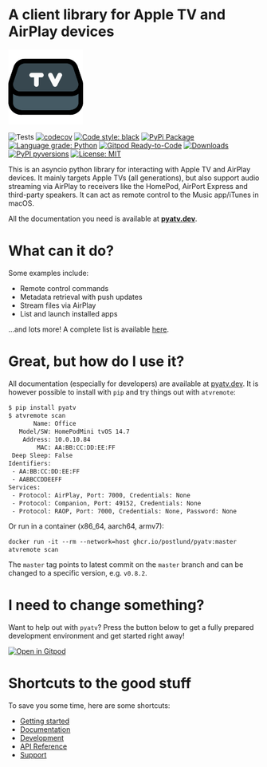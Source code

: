 A client library for Apple TV and AirPlay devices
=================================================

<img src="https://raw.githubusercontent.com/postlund/pyatv/master/docs/assets/img/logo.svg?raw=true" width="150">

![Tests](https://github.com/postlund/pyatv/workflows/Tests/badge.svg)
[![codecov](https://codecov.io/gh/postlund/pyatv/branch/master/graph/badge.svg)](https://codecov.io/gh/postlund/pyatv)
[![Code style: black](https://img.shields.io/badge/code%20style-black-000000.svg)](https://github.com/psf/black)
[![PyPi Package](https://badge.fury.io/py/pyatv.svg)](https://badge.fury.io/py/pyatv)
[![Language grade: Python](https://img.shields.io/lgtm/grade/python/g/postlund/pyatv.svg?logo=lgtm&logoWidth=18)](https://lgtm.com/projects/g/postlund/pyatv/context:python)
[![Gitpod Ready-to-Code](https://img.shields.io/badge/Gitpod-ready--to--code-blue?logo=gitpod)](https://gitpod.io/#https://github.com/postlund/pyatv)
[![Downloads](https://pepy.tech/badge/pyatv)](https://pepy.tech/project/pyatv)
[![PyPI pyversions](https://img.shields.io/pypi/pyversions/pyatv.svg)](https://pypi.python.org/pypi/pyatv/)
[![License: MIT](https://img.shields.io/badge/License-MIT-yellow.svg)](https://opensource.org/licenses/MIT)

This is an asyncio python library for interacting with Apple TV and AirPlay devices. It mainly
targets Apple TVs (all generations), but also support audio streaming via AirPlay to receivers like the HomePod,
AirPort Express and third-party speakers. It can act as remote control to the Music app/iTunes in macOS.

All the documentation you need is available at **[pyatv.dev](https://pyatv.dev)**.

# What can it do?

Some examples include:

* Remote control commands
* Metadata retrieval with push updates
* Stream files via AirPlay
* List and launch installed apps

...and lots more! A complete list is available [here](https://pyatv.dev/documentation/supported_features/).

# Great, but how do I use it?

All documentation (especially for developers) are available at [pyatv.dev](https://pyatv.dev).
It is however possible to install with `pip` and try things out with `atvremote`:

```raw
$ pip install pyatv
$ atvremote scan
       Name: Office
   Model/SW: HomePodMini tvOS 14.7
    Address: 10.0.10.84
        MAC: AA:BB:CC:DD:EE:FF
 Deep Sleep: False
Identifiers:
 - AA:BB:CC:DD:EE:FF
 - AABBCCDDEEFF
Services:
 - Protocol: AirPlay, Port: 7000, Credentials: None
 - Protocol: Companion, Port: 49152, Credentials: None
 - Protocol: RAOP, Port: 7000, Credentials: None, Password: None
```

Or run in a container (x86_64, aarch64, armv7):

```raw
docker run -it --rm --network=host ghcr.io/postlund/pyatv:master atvremote scan
```

The `master` tag points to latest commit on the `master` branch and can
be changed to a specific version, e.g. `v0.8.2`.

# I need to change something?

Want to help out with `pyatv`? Press the button below to get a fully prepared development environment and get started right away!

[![Open in Gitpod](https://gitpod.io/button/open-in-gitpod.svg)](https://gitpod.io/#https://github.com/postlund/pyatv)

# Shortcuts to the good stuff

To save you some time, here are some shortcuts:

* [Getting started](https://pyatv.dev/documentation/getting-started/)
* [Documentation](https://pyatv.dev/documentation)
* [Development](https://pyatv.dev/development)
* [API Reference](https://pyatv.dev/api)
* [Support](https://pyatv.dev/support)
